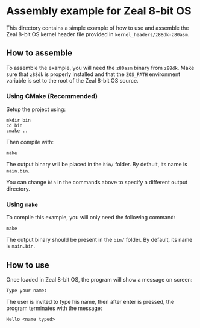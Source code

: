 # Assembly example for Zeal 8-bit OS

This directory contains a simple example of how to use and assemble the Zeal 8-bit OS kernel header file provided in `kernel_headers/z88dk-z80asm`.

## How to assemble

To assemble the example, you will need the `z80asm` binary from `z88dk`. Make sure that `z88dk` is properly installed and that the `ZOS_PATH` environment variable is set to the root of the Zeal 8-bit OS source.

### Using CMake (Recommended)

Setup the project using:

```
mkdir bin
cd bin
cmake ..
```

Then compile with:

```
make
```

The output binary will be placed in the `bin/` folder. By default, its name is `main.bin`.

You can change `bin` in the commands above to specify a different output directory.

### Using `make`

To compile this example, you will only need the following command:
```
make
```

The output binary should be present in the `bin/` folder. By default, its name is `main.bin`.

## How to use

Once loaded in Zeal 8-bit OS, the program will show a message on screen:
```
Type your name:
```
The user is invited to type his name, then after enter is pressed, the program terminates with the message:
```
Hello <name typed>
```
